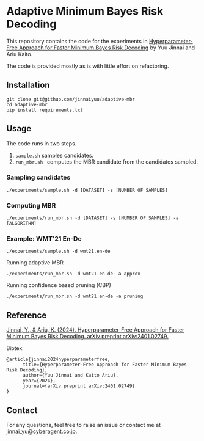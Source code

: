 # Adaptive Minimum Bayes Risk Decoding

This repository contains the code for the experiments in [Hyperparameter-Free Approach for Faster Minimum Bayes Risk Decoding](https://arxiv.org/abs/2401.02749) by Yuu Jinnai and Ariu Kaito.

The code is provided mostly as is with little effort on refactoring.

## Installation

```
git clone git@github.com/jinnaiyuu/adaptive-mbr
cd adaptive-mbr
pip install requirements.txt
```

## Usage

The code runs in two steps.
1. `sample.sh` samples candidates.
2. `run_mbr.sh ` computes the MBR candidate from the candidates sampled.

### Sampling candidates

```
./experiments/sample.sh -d [DATASET] -s [NUMBER OF SAMPLES] 
```

### Computing MBR

```
./experiments/run_mbr.sh -d [DATASET] -s [NUMBER OF SAMPLES] -a [ALGORITHM]
```

### Example: WMT'21 En-De

```
./experiments/sample.sh -d wmt21.en-de
```

Running adaptive MBR

```
./experiments/run_mbr.sh -d wmt21.en-de -a approx
```

Running confidence based pruning (CBP)

```
./experiments/run_mbr.sh -d wmt21.en-de -a pruning
```



## Reference

[Jinnai, Y., & Ariu, K. (2024). Hyperparameter-Free Approach for Faster Minimum Bayes Risk Decoding. arXiv preprint arXiv:2401.02749.](https://arxiv.org/abs/2401.02749)

Bibtex:
```
@article{jinnai2024hyperparameterfree,
      title={Hyperparameter-Free Approach for Faster Minimum Bayes Risk Decoding}, 
      author={Yuu Jinnai and Kaito Ariu},
      year={2024},
      journal={arXiv preprint arXiv:2401.02749}
}
```

## Contact
For any questions, feel free to raise an issue or contact me at jinnai_yu@cyberagent.co.jp.
